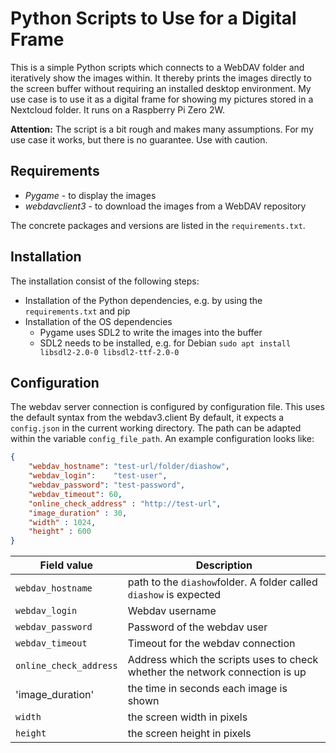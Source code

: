# Python Scripts to Use for a Digital Frame

This is a simple Python scripts which connects to a WebDAV folder and iteratively show the images within. It thereby prints the images directly to the screen buffer without requiring an installed desktop environment. My use case is to use it as a digital frame for showing my pictures stored in a Nextcloud folder. It runs on a Raspberry Pi Zero 2W.

**Attention:** The script is a bit rough and makes many assumptions. For my use case it works, but there is no guarantee. Use with caution. 

## Requirements
* *Pygame* - to display the images
* *webdavclient3* - to download the images from a WebDAV repository

The concrete packages and versions are listed in the `requirements.txt`.

## Installation

The installation consist of the following steps:

* Installation of the Python dependencies, e.g. by using the `requirements.txt` and pip
* Installation of the OS dependencies
    * Pygame uses SDL2 to write the images into the buffer
    * SDL2 needs to be installed, e.g. for Debian `sudo apt install libsdl2-2.0-0 libsdl2-ttf-2.0-0`

## Configuration

The webdav server connection is configured by configuration file. This uses the default syntax from the webdav3.client By default, it expects a `config.json` in the current working directory. The path can be adapted within the variable `config_file_path`. An example configuration looks like:

```json
{
    "webdav_hostname": "test-url/folder/diashow",
    "webdav_login":    "test-user",
    "webdav_password": "test-password",
    "webdav_timeout": 60,
    "online_check_address" : "http://test-url",
    "image_duration" : 30,
    "width" : 1024,
    "height" : 600
}
```

| **Field value** | **Description** |
|---------------|----------------|
| `webdav_hostname` | path to the `diashow`folder. A folder called `diashow` is expected |
| `webdav_login` | Webdav username |
| `webdav_password`| Password of the webdav user |
|`webdav_timeout` | Timeout for the webdav connection |
| `online_check_address` | Address which the scripts uses to check whether the network connection is up |
| 'image_duration' | the time in seconds each image is shown |
| `width` | the screen width in pixels |
| `height` |the screen height in pixels |
